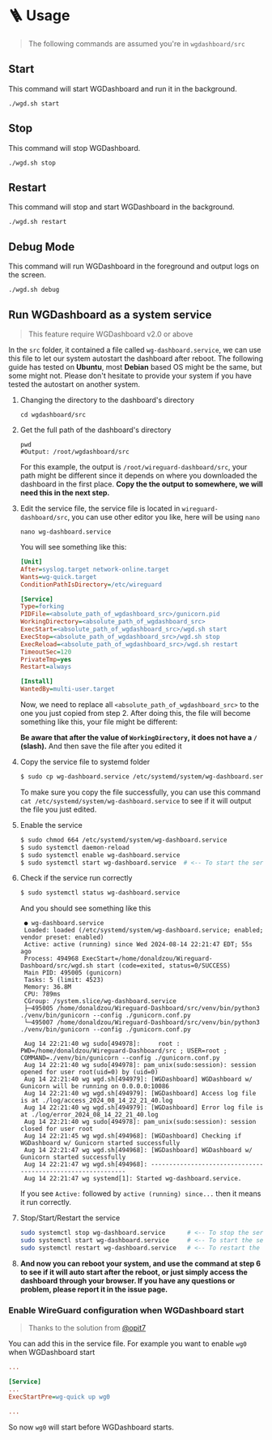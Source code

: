 # 🪜 Usage

> The following commands are assumed you're in `wgdashboard/src`

## Start

This command will start WGDashboard and run it in the background.

```shell
./wgd.sh start
```

## Stop

This command will stop WGDashboard.

```shell
./wgd.sh stop
```

## Restart

This command will stop and start WGDashboard in the background.

```shell
./wgd.sh restart
```

## Debug Mode

This command will run WGDashboard in the foreground and output logs on the screen.

```shell
./wgd.sh debug
```

## Run WGDashboard as a system service

> This feature require WGDashboard v2.0 or above

In the `src` folder, it contained a file called `wg-dashboard.service`, we can use this file to let our system autostart the dashboard after reboot. The following guide has tested on **Ubuntu**, most **Debian** based OS might be the same, but some might not. Please don't hesitate to provide your system if you have tested the autostart on another system.

1. Changing the directory to the dashboard's directory

   ```shell
   cd wgdashboard/src
   ```

2. Get the full path of the dashboard's directory

   ```shell
   pwd
   #Output: /root/wgdashboard/src
   ```

   For this example, the output is `/root/wireguard-dashboard/src`, your path might be different since it depends on where you downloaded the dashboard in the first place. **Copy the the output to somewhere, we will need this in the next step.**

3. Edit the service file, the service file is located in `wireguard-dashboard/src`, you can use other editor you like, here will be using `nano`

   ```shell
   nano wg-dashboard.service
   ```

   You will see something like this:

   ```ini
   [Unit]
   After=syslog.target network-online.target
   Wants=wg-quick.target
   ConditionPathIsDirectory=/etc/wireguard
   
   [Service]
   Type=forking
   PIDFile=<absolute_path_of_wgdashboard_src>/gunicorn.pid
   WorkingDirectory=<absolute_path_of_wgdashboard_src>
   ExecStart=<absolute_path_of_wgdashboard_src>/wgd.sh start
   ExecStop=<absolute_path_of_wgdashboard_src>/wgd.sh stop
   ExecReload=<absolute_path_of_wgdashboard_src>/wgd.sh restart
   TimeoutSec=120
   PrivateTmp=yes
   Restart=always
   
   [Install]
   WantedBy=multi-user.target
   ```

   Now, we need to replace all `<absolute_path_of_wgdashboard_src>` to the one you just copied from step 2. After doing this, the file will become something like this, your file might be different:

   **Be aware that after the value of `WorkingDirectory`, it does not have  a `/` (slash).** And then save the file after you edited it

4. Copy the service file to systemd folder

   ```bash
   $ sudo cp wg-dashboard.service /etc/systemd/system/wg-dashboard.service
   ```

   To make sure you copy the file successfully, you can use this command `cat /etc/systemd/system/wg-dashboard.service` to see if it will output the file you just edited.

5. Enable the service

   ```bash
   $ sudo chmod 664 /etc/systemd/system/wg-dashboard.service
   $ sudo systemctl daemon-reload
   $ sudo systemctl enable wg-dashboard.service
   $ sudo systemctl start wg-dashboard.service  # <-- To start the service
   ```

6. Check if the service run correctly

   ```bash
   $ sudo systemctl status wg-dashboard.service
   ```
   And you should see something like this

   ```shell
    ● wg-dashboard.service
    Loaded: loaded (/etc/systemd/system/wg-dashboard.service; enabled; vendor preset: enabled)
    Active: active (running) since Wed 2024-08-14 22:21:47 EDT; 55s ago
    Process: 494968 ExecStart=/home/donaldzou/Wireguard-Dashboard/src/wgd.sh start (code=exited, status=0/SUCCESS)
    Main PID: 495005 (gunicorn)
    Tasks: 5 (limit: 4523)
    Memory: 36.8M
    CPU: 789ms
    CGroup: /system.slice/wg-dashboard.service
    ├─495005 /home/donaldzou/Wireguard-Dashboard/src/venv/bin/python3 ./venv/bin/gunicorn --config ./gunicorn.conf.py
    └─495007 /home/donaldzou/Wireguard-Dashboard/src/venv/bin/python3 ./venv/bin/gunicorn --config ./gunicorn.conf.py
    
    Aug 14 22:21:40 wg sudo[494978]:     root : PWD=/home/donaldzou/Wireguard-Dashboard/src ; USER=root ; COMMAND=./venv/bin/gunicorn --config ./gunicorn.conf.py
    Aug 14 22:21:40 wg sudo[494978]: pam_unix(sudo:session): session opened for user root(uid=0) by (uid=0)
    Aug 14 22:21:40 wg wgd.sh[494979]: [WGDashboard] WGDashboard w/ Gunicorn will be running on 0.0.0.0:10086
    Aug 14 22:21:40 wg wgd.sh[494979]: [WGDashboard] Access log file is at ./log/access_2024_08_14_22_21_40.log
    Aug 14 22:21:40 wg wgd.sh[494979]: [WGDashboard] Error log file is at ./log/error_2024_08_14_22_21_40.log
    Aug 14 22:21:40 wg sudo[494978]: pam_unix(sudo:session): session closed for user root
    Aug 14 22:21:45 wg wgd.sh[494968]: [WGDashboard] Checking if WGDashboard w/ Gunicorn started successfully
    Aug 14 22:21:47 wg wgd.sh[494968]: [WGDashboard] WGDashboard w/ Gunicorn started successfully
    Aug 14 22:21:47 wg wgd.sh[494968]: ------------------------------------------------------------
    Aug 14 22:21:47 wg systemd[1]: Started wg-dashboard.service.
   ```

   If you see `Active:` followed by `active (running) since...` then it means it run correctly.

7. Stop/Start/Restart the service

   ```bash
   sudo systemctl stop wg-dashboard.service      # <-- To stop the service
   sudo systemctl start wg-dashboard.service     # <-- To start the service
   sudo systemctl restart wg-dashboard.service   # <-- To restart the service
   ```

8. **And now you can reboot your system, and use the command at step 6 to see if it will auto start after the reboot, or just simply access the dashboard through your browser. If you have any questions or problem, please report it in the issue page.**

### Enable WireGuard configuration when WGDashboard start

> Thanks to the solution from [@opit7](https://github.com/donaldzou/WGDashboard/issues/360#issuecomment-2374004622)

You can add this in the service file. For example you want to enable `wg0` when WGDashboard start

```ini
...

[Service]
...
ExecStartPre=wg-quick up wg0

...
```

So now `wg0` will start before WGDashboard starts.